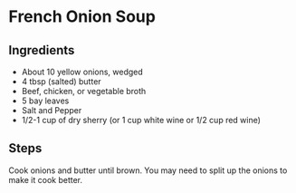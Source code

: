 # French Onion Soup

## Ingredients
- About 10 yellow onions, wedged
- 4 tbsp (salted) butter
- Beef, chicken, or vegetable broth
- 5 bay leaves
- Salt and Pepper
- 1/2-1 cup of dry sherry (or 1 cup white wine or 1/2 cup red wine)


## Steps
Cook onions and butter until brown. You may need to split up the onions to make it cook better.
